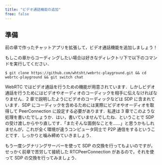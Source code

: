 ```yaml
---
title: "ビデオ通話機能の追加"
free: false
---
```


## 準備

前の章で作ったチャットアプリを拡張して，ビデオ通話機能を追加しましょう！

もしこの章からコーディングしたい場合は好きなディレクトリ下で以下のコマンドを実行してください．

```
$ git clone https://github.com/whtsht/webrtc-playground.git && cd webrtc-playground && git switch chat
```

WebRTC ではビデオ通話を行うための機能が用意されています．しかしビデオ通話を行うためにはビデオやオーディオのコーディックを相手に伝えなければなりません．2 章で説明したようにビデオのコーディックなどは SDP に含まれています．SDP にコーディックを含めるためには実際にビデオやオーディオを取得して PeerConnection に設定する必要があります．私達は 3 章でこのような処理を書いたでしょうか．はい，書いていませんでしたね．ということで SDP の受け渡しからやり直しです．「またそんな面倒なことを......」と思うかもしれませんが，これが全く環境が違うコンピュータ同士で P2P 通信をするということです．しっかりと噛み締めていきましょう．

もう一度シグナリングサーバーを使って SDP の交換を行ってもよいのですが，せっかく前章で苦労して接続した RTCPeerConnection があるので，それを使って SDP の交換を行ってみましょう．
